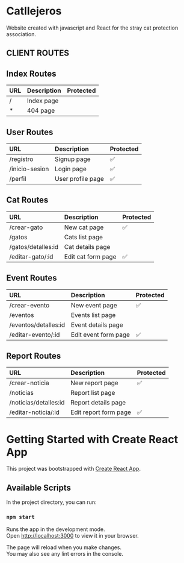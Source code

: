 # Catllejeros

Website created with javascript and React for the stray cat protection association.

## CLIENT ROUTES

## Index Routes

| URL           | Description        | Protected               |
| :--------     | :-------           | :-----------------------|
| /             | Index page         |                         |  
| *             | 404 page           |                         |



## User Routes

| URL           | Description       | Protected           |
| :--------     | :-------          | :-----------------  |
| /registro     | Signup page       |   ✅                |
| /inicio-sesion| Login page        |   ✅                |
| /perfil       | User profile page |   ✅                |


## Cat Routes

| URL                   | Description       | Protected            |
| :--------             | :-------          | :--------------------|
| /crear-gato           | New cat page      |   ✅                 |
| /gatos                | Cats list page    |                      |
| /gatos/detalles:id    | Cat details page  |                      |
| /editar-gato/:id      | Edit cat form page|   ✅                 |



## Event Routes

| URL                     | Description         | Protected            |
| :--------               | :-------            | :--------------------|
| /crear-evento           | New event page      |   ✅                 |
| /eventos                | Events list page    |                      |
| /eventos/detalles:id    | Event details page  |                      |
| /editar-evento/:id      | Edit event form page|   ✅                 |


## Report Routes

| URL                      | Description          | Protected          |
| :--------                | :-------             | :------------------|
| /crear-noticia           | New report page      |   ✅               |
| /noticias                | Report list page     |                    |
| /noticias/detalles:id    | Report details page  |                    |
| /editar-noticia/:id      | Edit report form page|   ✅               |

# Getting Started with Create React App

This project was bootstrapped with [Create React App](https://github.com/facebook/create-react-app).

## Available Scripts

In the project directory, you can run:

### `npm start`

Runs the app in the development mode.\
Open [http://localhost:3000](http://localhost:3000) to view it in your browser.

The page will reload when you make changes.\
You may also see any lint errors in the console.
